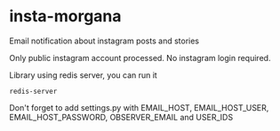 # insta-morgana
Email notification about instagram posts and stories


Only public instagram account processed. No instagram login required.

Library using redis server, you can run it
```
redis-server
```

Don't forget to add settings.py with EMAIL_HOST, EMAIL_HOST_USER, EMAIL_HOST_PASSWORD, OBSERVER_EMAIL and USER_IDS
